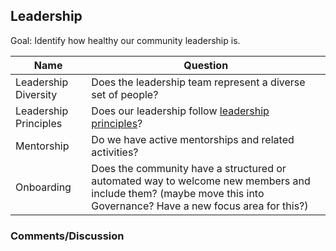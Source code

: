 ## Leadership

Goal: Identify how healthy our community leadership is.

Name | Question
--- | ---
Leadership Diversity | Does the leadership team represent a diverse set of people?
Leadership Principles | Does our leadership follow [leadership principles](https://github.com/chaoss/wg-diversity-inclusion/blob/master/focus-areas/leadership/assets/leadership-principles.md)?
Mentorship | Do we have active mentorships and related activities?
Onboarding | Does the community have a structured or automated way to welcome new members and include them? (maybe move this into Governance? Have a new focus area for this?)


### Comments/Discussion
